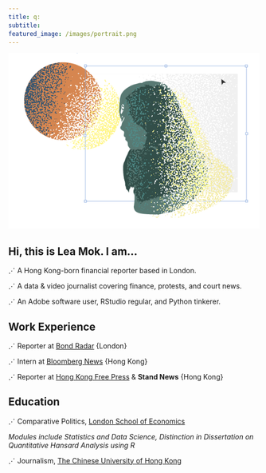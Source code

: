```yaml
---
title: q:
subtitle:
featured_image: /images/portrait.png
---
```


![](/images/portrait.png)

## Hi, this is Lea Mok. I am...

⋰ A Hong Kong-born financial reporter based in London.

⋰ A data & video journalist covering finance, protests, and court news.

⋰ An Adobe software user, RStudio regular, and Python tinkerer.

## Work Experience

⋰ Reporter at [Bond Radar](https://www.bondradar.com/) {London}

⋰ Intern at [Bloomberg News](https://www.bloomberg.com) {Hong Kong}

⋰ Reporter at [Hong Kong Free Press](https://hongkongfp.com/author/leamok/) & **Stand News** {Hong Kong}

## Education

⋰ Comparative Politics, [London School of Economics](https://www.lse.ac.uk/)

*Modules include Statistics and Data Science, Distinction in Dissertation on Quantitative Hansard Analysis using R*

⋰ Journalism, [The Chinese University of Hong Kong](https://www.cuhk.edu.hk/english/index.html)